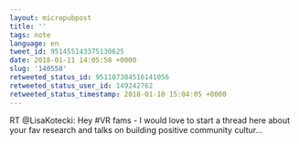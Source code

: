 ```yaml
---
layout: micropubpost
title: ''
tags: note
language: en
tweet_id: 951455143375130625
date: 2018-01-11 14:05:58 +0000
slug: '140558'
retweeted_status_id: 951107384516141056
retweeted_status_user_id: 149242762
retweeted_status_timestamp: 2018-01-10 15:04:05 +0000
---
```

RT @LisaKotecki: Hey #VR fams - I would love to start a thread here about your fav research and talks on building positive community cultur…
